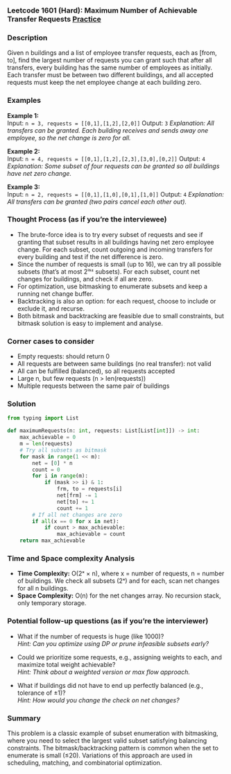 ### Leetcode 1601 (Hard): Maximum Number of Achievable Transfer Requests [Practice](https://leetcode.com/problems/maximum-number-of-achievable-transfer-requests)

### Description  
Given n buildings and a list of employee transfer requests, each as [from, to], find the largest number of requests you can grant such that after all transfers, every building has the same number of employees as initially. Each transfer must be between two different buildings, and all accepted requests must keep the net employee change at each building zero.

### Examples  

**Example 1:**  
Input: `n = 3, requests = [[0,1],[1,2],[2,0]]`
Output: `3`
*Explanation: All transfers can be granted. Each building receives and sends away one employee, so the net change is zero for all.*

**Example 2:**  
Input: `n = 4, requests = [[0,1],[1,2],[2,3],[3,0],[0,2]]`
Output: `4`
*Explanation: Some subset of four requests can be granted so all buildings have net zero change.*

**Example 3:**  
Input: `n = 2, requests = [[0,1],[1,0],[0,1],[1,0]]`
Output: `4`
*Explanation: All transfers can be granted (two pairs cancel each other out).* 

### Thought Process (as if you’re the interviewee)  
- The brute-force idea is to try every subset of requests and see if granting that subset results in all buildings having net zero employee change. For each subset, count outgoing and incoming transfers for every building and test if the net difference is zero.
- Since the number of requests is small (up to 16), we can try all possible subsets (that’s at most 2ⁱˢᶻ  subsets). For each subset, count net changes for buildings, and check if all are zero. 
- For optimization, use bitmasking to enumerate subsets and keep a running net change buffer. 
- Backtracking is also an option: for each request, choose to include or exclude it, and recurse. 
- Both bitmask and backtracking are feasible due to small constraints, but bitmask solution is easy to implement and analyse.

### Corner cases to consider  
- Empty requests: should return 0
- All requests are between same buildings (no real transfer): not valid
- All can be fulfilled (balanced), so all requests accepted
- Large n, but few requests (n > len(requests))
- Multiple requests between the same pair of buildings

### Solution

```python
from typing import List

def maximumRequests(n: int, requests: List[List[int]]) -> int:
    max_achievable = 0
    m = len(requests)
    # Try all subsets as bitmask
    for mask in range(1 << m):
        net = [0] * n
        count = 0
        for i in range(m):
            if (mask >> i) & 1:
                frm, to = requests[i]
                net[frm] -= 1
                net[to] += 1
                count += 1
        # If all net changes are zero
        if all(x == 0 for x in net):
            if count > max_achievable:
                max_achievable = count
    return max_achievable
```

### Time and Space complexity Analysis  

- **Time Complexity:** O(2ˣ × n), where x = number of requests, n = number of buildings. We check all subsets (2ˣ) and for each, scan net changes for all n buildings.
- **Space Complexity:** O(n) for the net changes array. No recursion stack, only temporary storage.


### Potential follow-up questions (as if you’re the interviewer)  

- What if the number of requests is huge (like 1000)?  
  *Hint: Can you optimize using DP or prune infeasible subsets early?*

- Could we prioritize some requests, e.g., assigning weights to each, and maximize total weight achievable?  
  *Hint: Think about a weighted version or max flow approach.*

- What if buildings did not have to end up perfectly balanced (e.g., tolerance of ±1)?  
  *Hint: How would you change the check on net changes?*

### Summary
This problem is a classic example of subset enumeration with bitmasking, where you need to select the largest valid subset satisfying balancing constraints. The bitmask/backtracking pattern is common when the set to enumerate is small (≤20). Variations of this approach are used in scheduling, matching, and combinatorial optimization.